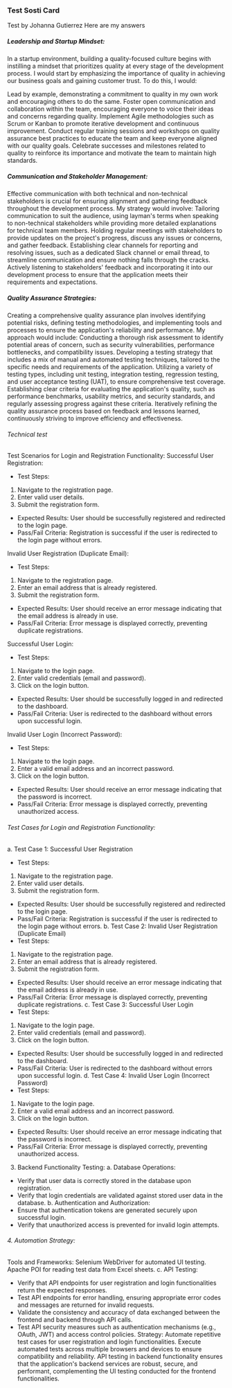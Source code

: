 ### Test Sosti Card
Test by Johanna Gutierrez
Here are my answers 
#####  Leadership and Startup Mindset:
In a startup environment, building a quality-focused culture begins with instilling a mindset that prioritizes quality at every stage of the development process. I would start by emphasizing the importance of quality in achieving our business goals and gaining customer trust. To do this, I would:

Lead by example, demonstrating a commitment to quality in my own work and encouraging others to do the same.
Foster open communication and collaboration within the team, encouraging everyone to voice their ideas and concerns regarding quality.
Implement Agile methodologies such as Scrum or Kanban to promote iterative development and continuous improvement.
Conduct regular training sessions and workshops on quality assurance best practices to educate the team and keep everyone aligned with our quality goals.
Celebrate successes and milestones related to quality to reinforce its importance and motivate the team to maintain high standards.
##### Communication and Stakeholder Management:
Effective communication with both technical and non-technical stakeholders is crucial for ensuring alignment and gathering feedback throughout the development process. My strategy would involve:
Tailoring communication to suit the audience, using layman's terms when speaking to non-technical stakeholders while providing more detailed explanations for technical team members.
Holding regular meetings with stakeholders to provide updates on the project's progress, discuss any issues or concerns, and gather feedback.
Establishing clear channels for reporting and resolving issues, such as a dedicated Slack channel or email thread, to streamline communication and ensure nothing falls through the cracks.
Actively listening to stakeholders' feedback and incorporating it into our development process to ensure that the application meets their requirements and expectations.
##### Quality Assurance Strategies:
Creating a comprehensive quality assurance plan involves identifying potential risks, defining testing methodologies, and implementing tools and processes to ensure the application's reliability and performance. My approach would include:
Conducting a thorough risk assessment to identify potential areas of concern, such as security vulnerabilities, performance bottlenecks, and compatibility issues.
Developing a testing strategy that includes a mix of manual and automated testing techniques, tailored to the specific needs and requirements of the application.
Utilizing a variety of testing types, including unit testing, integration testing, regression testing, and user acceptance testing (UAT), to ensure comprehensive test coverage.
Establishing clear criteria for evaluating the application's quality, such as performance benchmarks, usability metrics, and security standards, and regularly assessing progress against these criteria.
Iteratively refining the quality assurance process based on feedback and lessons learned, continuously striving to improve efficiency and effectiveness.

###### Technical test
Test Scenarios for Login and Registration Functionality:
 Successful User Registration:
- Test Steps:
1. Navigate to the registration page.
2. Enter valid user details.
3. Submit the registration form.
- Expected Results: User should be successfully registered and redirected to the login page.
- Pass/Fail Criteria: Registration is successful if the user is redirected to the login page without errors.


 Invalid User Registration (Duplicate Email):
- Test Steps:
1. Navigate to the registration page.
2. Enter an email address that is already registered.
3. Submit the registration form.
- Expected Results: User should receive an error message indicating that the email address is already in use.
- Pass/Fail Criteria: Error message is displayed correctly, preventing duplicate registrations.


 Successful User Login:
- Test Steps:
1. Navigate to the login page.
2. Enter valid credentials (email and password).
3. Click on the login button.
- Expected Results: User should be successfully logged in and redirected to the dashboard.
- Pass/Fail Criteria: User is redirected to the dashboard without errors upon successful login.


 Invalid User Login (Incorrect Password):
- Test Steps:
1. Navigate to the login page.
2. Enter a valid email address and an incorrect password.
3. Click on the login button.
- Expected Results: User should receive an error message indicating that the password is incorrect.
- Pass/Fail Criteria: Error message is displayed correctly, preventing unauthorized access.

###### Test Cases for Login and Registration Functionality:
a. Test Case 1: Successful User Registration
- Test Steps:
1. Navigate to the registration page.
2. Enter valid user details.
3. Submit the registration form.
- Expected Results: User should be successfully registered and redirected to the login page.
- Pass/Fail Criteria: Registration is successful if the user is redirected to the login page without errors.
b. Test Case 2: Invalid User Registration (Duplicate Email)
- Test Steps:
1. Navigate to the registration page.
2. Enter an email address that is already registered.
3. Submit the registration form.
- Expected Results: User should receive an error message indicating that the email address is already in use.
- Pass/Fail Criteria: Error message is displayed correctly, preventing duplicate registrations.
c. Test Case 3: Successful User Login
- Test Steps:
1. Navigate to the login page.
2. Enter valid credentials (email and password).
3. Click on the login button.
- Expected Results: User should be successfully logged in and redirected to the dashboard.
- Pass/Fail Criteria: User is redirected to the dashboard without errors upon successful login.
d. Test Case 4: Invalid User Login (Incorrect Password)
- Test Steps:
1. Navigate to the login page.
2. Enter a valid email address and an incorrect password.
3. Click on the login button.
- Expected Results: User should receive an error message indicating that the password is incorrect.
- Pass/Fail Criteria: Error message is displayed correctly, preventing unauthorized access.
3. Backend Functionality Testing:
a. Database Operations:
- Verify that user data is correctly stored in the database upon registration.
- Verify that login credentials are validated against stored user data in the database.
b. Authentication and Authorization:
- Ensure that authentication tokens are generated securely upon successful login.
- Verify that unauthorized access is prevented for invalid login attempts.

###### 4. Automation Strategy:
Tools and Frameworks:
Selenium WebDriver for automated UI testing.
Apache POI for reading test data from Excel sheets.
​​c. API Testing:
- Verify that API endpoints for user registration and login functionalities return the expected responses.
- Test API endpoints for error handling, ensuring appropriate error codes and messages are returned for invalid requests.
- Validate the consistency and accuracy of data exchanged between the frontend and backend through API calls.
- Test API security measures such as authentication mechanisms (e.g., OAuth, JWT) and access control policies.
Strategy:
Automate repetitive test cases for user registration and login functionalities.
Execute automated tests across multiple browsers and devices to ensure compatibility and reliability.
API testing in backend functionality ensures that the application's backend services are robust, secure, and performant, complementing the UI testing conducted for the frontend functionalities.
